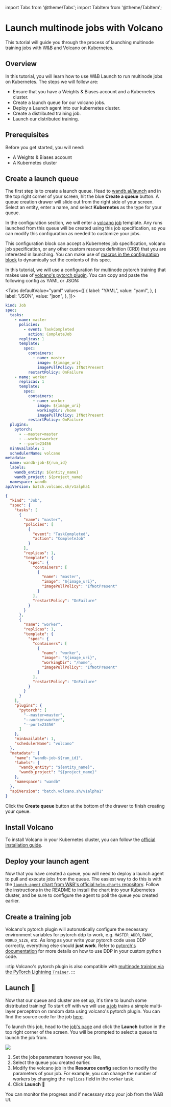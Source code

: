 import Tabs from '@theme/Tabs';
import TabItem from '@theme/TabItem';

# Launch multinode jobs with Volcano

This tutorial will guide you through the process of launching multinode training jobs with W&B and Volcano on Kubernetes.

## Overview

In this tutorial, you will learn how to use W&B Launch to run multinode jobs on Kubernetes. The steps we will follow are:

- Ensure that you have a Weights & Biases account and a Kubernetes cluster.
- Create a launch queue for our volcano jobs.
- Deploy a Launch agent into our kubernetes cluster.
- Create a distributed training job.
- Launch our distributed training.

## Prerequisites

Before you get started, you will need:

- A Weights & Biases account
- A Kubernetes cluster

## Create a launch queue

The first step is to create a launch queue. Head to [wandb.ai/launch](https://wandb.ai/launch) and in the top right corner of your screen, hit the blue **Create a queue** button. A queue creation drawer will slide out from the right side of your screen. Select an entity, enter a name, and select **Kubernetes** as the type for your queue.

In the configuration section, we will enter a [volcano job](https://volcano.sh/en/docs/vcjob/) template. Any runs launched from this queue will be created using this job specification, so you can modify this configuration as needed to customize your jobs.

This configuration block can accept a Kubernetes job specification, volcano job specification, or any other custom resource definition (CRD) that you are interested in launching. You can make use of [macros in the configuration block](../guides/launch/setup-launch.md) to dynamically set the contents of this spec.


In this tutorial, we will use a configuration for multinode pytorch training that makes use of [volcano's pytorch plugin](https://github.com/volcano-sh/volcano/blob/master/docs/user-guide/how_to_use_pytorch_plugin.md). You can copy and paste the following config as YAML or JSON:

<Tabs
defaultValue="yaml"
values={[
{ label: "YAML", value: "yaml", },
{ label: "JSON", value: "json", },
]}>

<TabItem value="yaml">

```yaml
kind: Job
spec:
  tasks:
    - name: master
      policies:
        - event: TaskCompleted
          action: CompleteJob
      replicas: 1
      template:
        spec:
          containers:
            - name: master
              image: ${image_uri}
              imagePullPolicy: IfNotPresent
          restartPolicy: OnFailure
    - name: worker
      replicas: 1
      template:
        spec:
          containers:
            - name: worker
              image: ${image_uri}
              workingDir: /home
              imagePullPolicy: IfNotPresent
          restartPolicy: OnFailure
  plugins:
    pytorch:
      - --master=master
      - --worker=worker
      - --port=23456
  minAvailable: 1
  schedulerName: volcano
metadata:
  name: wandb-job-${run_id}
  labels:
    wandb_entity: ${entity_name}
    wandb_project: ${project_name}
  namespace: wandb
apiVersion: batch.volcano.sh/v1alpha1
```

</TabItem>

<TabItem value="json">

```json
{
  "kind": "Job",
  "spec": {
    "tasks": [
      {
        "name": "master",
        "policies": [
          {
            "event": "TaskCompleted",
            "action": "CompleteJob"
          }
        ],
        "replicas": 1,
        "template": {
          "spec": {
            "containers": [
              {
                "name": "master",
                "image": "${image_uri}",
                "imagePullPolicy": "IfNotPresent"
              }
            ],
            "restartPolicy": "OnFailure"
          }
        }
      },
      {
        "name": "worker",
        "replicas": 1,
        "template": {
          "spec": {
            "containers": [
              {
                "name": "worker",
                "image": "${image_uri}",
                "workingDir": "/home",
                "imagePullPolicy": "IfNotPresent"
              }
            ],
            "restartPolicy": "OnFailure"
          }
        }
      }
    ],
    "plugins": {
      "pytorch": [
        "--master=master",
        "--worker=worker",
        "--port=23456"
      ]
    },
    "minAvailable": 1,
    "schedulerName": "volcano"
  },
  "metadata": {
    "name": "wandb-job-${run_id}",
    "labels": {
      "wandb_entity": "${entity_name}",
      "wandb_project": "${project_name}"
    },
    "namespace": "wandb"
  },
  "apiVersion": "batch.volcano.sh/v1alpha1"
}
```

</TabItem>

</Tabs>

Click the **Create queue** button at the bottom of the drawer to finish creating your queue.

## Install Volcano

To install Volcano in your Kubernetes cluster, you can follow the [official installation guide](https://volcano.sh/en/docs/installation/).

## Deploy your launch agent

Now that you have created a queue, you will need to deploy a launch agent to pull and execute jobs from the queue. The easiest way to do this is with the [`launch-agent` chart from W&B's official `helm-charts` repository](https://github.com/wandb/helm-charts/tree/main/charts/launch-agent). Follow the instructions in the README to install the chart into your Kubernetes cluster, and be sure to configure the agent to poll the queue you created earlier.

## Create a training job

Volcano's pytorch plugin will automatically configure the necessary environment variables for pytorch ddp to work, e.g. `MASTER_ADDR`, `RANK`, `WORLD_SIZE`, etc. As long as your write your pytorch code uses DDP correctly, everything else should **just work**. Refer to [pytorch's documentation](https://pytorch.org/tutorials/intermediate/ddp_tutorial.html) for more details on how to use DDP in your custom python code.

:::tip
Volcano's pytorch plugin is also compatible with [multinode training via the PyTorch Lightning `Trainer`](https://lightning.ai/docs/pytorch/stable/common/trainer.html#num-nodes).
:::

## Launch 🚀

Now that our queue and cluster are set up, it's time to launch some distributed training! To start off with we will use [a job](https://wandb.ai/wandb/multinodetest/jobs/QXJ0aWZhY3RDb2xsZWN0aW9uOjc3MDcwNTg1/runs/latest) trains a simple multi-layer perceptron on random data using volcano's pytorch plugin. You can find the source code for the job [here](https://github.com/wandb/launch-jobs/tree/main/jobs/distributed_test).

To launch this job, head to the [job's page](https://wandb.ai/wandb/multinodetest/jobs/QXJ0aWZhY3RDb2xsZWN0aW9uOjc3MDcwNTg1/runs/latest) and click the **Launch** button in the top right corner of the screen. You will be prompted to select a queue to launch the job from.

![](/images/launch/launching_multinode_job.png)

1. Set the jobs parameters however you like,
2. Select the queue you created earlier.
3. Modify the volcano job in the **Resource config** section to modify the parameters of your job. For example, you can change the number of workers by changing the `replicas` field in the `worker` task.
4. Click **Launch** 🚀

You can monitor the progress and if necessary stop your job from the W&B UI.
